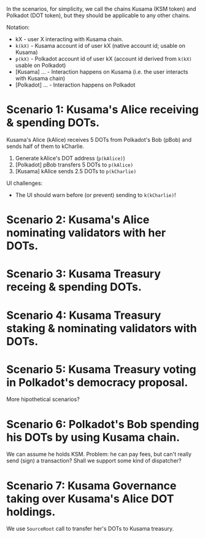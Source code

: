 In the scenarios, for simplicity, we call the chains Kusama (KSM token) and Polkadot (DOT token),
but they should be applicable to any other chains.

Notation:
- kX - user X interacting with Kusama chain.
- `k(kX)` - Kusama account id of user kX (native account id; usable on Kusama)
- `p(kX)` - Polkadot account id of user kX (account id derived from `k(kX)` usable on Polkadot)
- [Kusama] ... - Interaction happens on Kusama (i.e. the user interacts with Kusama chain)
- [Polkadot] ... - Interaction happens on Polkadot


Scenario 1: Kusama's Alice receiving & spending DOTs.
===========================

Kusama's Alice (kAlice) receives 5 DOTs from Polkadot's Bob (pBob) and sends half of them to
kCharlie.

1. Generate kAlice's DOT address (`p(kAlice)`)
2. [Polkadot] pBob transfers 5 DOTs to `p(kAlice)`
3. [Kusama] kAlice sends 2.5 DOTs to `p(kCharlie)`

UI challenges:
- The UI should warn before (or prevent) sending to `k(kCharlie)`!


Scenario 2: Kusama's Alice nominating validators with her DOTs.
===========================


Scenario 3: Kusama Treasury receing & spending DOTs.
===========================

Scenario 4: Kusama Treasury staking & nominating validators with DOTs.
===========================

Scenario 5: Kusama Treasury voting in Polkadot's democracy proposal.
===========================

More hipothetical scenarios?

Scenario 6: Polkadot's Bob spending his DOTs by using Kusama chain.
===========================
We can assume he holds KSM. Problem: he can pay fees, but can't really send (sign) a transaction?
Shall we support some kind of dispatcher?

Scenario 7: Kusama Governance taking over Kusama's Alice DOT holdings.
===========================
We use `SourceRoot` call to transfer her's DOTs to Kusama treasury.
